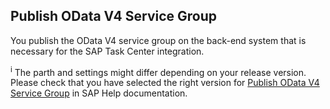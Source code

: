 ## Publish OData V4 Service Group

You publish the OData V4 service group on the back-end system that is necessary for the SAP Task Center integration.


<sup>i</sup> The parth and settings might differ depending on your release version. Please check that you have selected the right version for [Publish OData V4 Service Group](https://help.sap.com/docs/SAP_S4HANA_ON-PREMISE/0f18dddf28764f5b807ecd80549044cc/f188a5ae7723424cabafbf3c80ce0c17.html?version=2021.002) in SAP Help documentation.